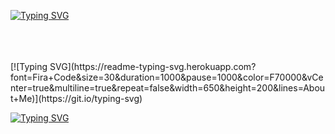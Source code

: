 [![Typing SVG](https://readme-typing-svg.herokuapp.com?font=Fira+Code&size=40&duration=1000&pause=1000&color=F70000&vCenter=true&repeat=false&width=650&height=200&lines=Hi+There%F0%9F%91%8B+My+Name+Is+Lukas+;I+love+Gaming+and+Biking)](https://git.io/typing-svg)

<br />
<br />
<br />
[![Typing SVG](https://readme-typing-svg.herokuapp.com?font=Fira+Code&size=30&duration=1000&pause=1000&color=F70000&vCenter=true&multiline=true&repeat=false&width=650&height=200&lines=About+Me)](https://git.io/typing-svg)

[![Typing SVG](https://readme-typing-svg.herokuapp.com?font=Fira+Code&size=30&duration=1000&pause=1000&color=F70000&vCenter=true&multiline=true&repeat=false&width=650&height=200&lines=About+Me)](https://git.io/typing-svg)
